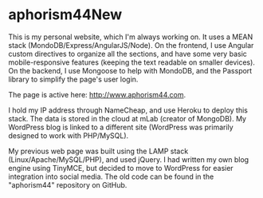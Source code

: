 # aphorism44New

This is my personal website, which I'm always working on. It uses a MEAN stack (MondoDB/Express/AngularJS/Node). On the frontend, I use Angular custom directives to organize all the sections, and have some very basic mobile-responsive features (keeping the text readable on smaller devices). On the backend, I use Mongoose to help with MondoDB, and the Passport library to simplify the page's user login.

The page is active here: http://www.aphorism44.com.

I hold my IP address through NameCheap, and use Heroku to deploy this stack. The data is stored in the cloud at mLab (creator of MongoDB). My WordPress blog is linked to a different site (WordPress was primarily designed to work with PHP/MySQL).

My previous web page was built using the LAMP stack (Linux/Apache/MySQL/PHP), and used jQuery. I had written my own blog engine using TinyMCE, but decided to move to WordPress for easier integration into social media. The old code can be found in the "aphorism44" repository on GitHub.